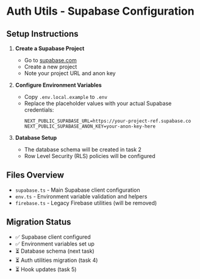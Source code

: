 # Auth Utils - Supabase Configuration

## Setup Instructions

1. **Create a Supabase Project**

   - Go to [supabase.com](https://supabase.com)
   - Create a new project
   - Note your project URL and anon key

2. **Configure Environment Variables**

   - Copy `.env.local.example` to `.env`
   - Replace the placeholder values with your actual Supabase credentials:
     ```
     NEXT_PUBLIC_SUPABASE_URL=https://your-project-ref.supabase.co
     NEXT_PUBLIC_SUPABASE_ANON_KEY=your-anon-key-here
     ```

3. **Database Setup**
   - The database schema will be created in task 2
   - Row Level Security (RLS) policies will be configured

## Files Overview

- `supabase.ts` - Main Supabase client configuration
- `env.ts` - Environment variable validation and helpers
- `firebase.ts` - Legacy Firebase utilities (will be removed)

## Migration Status

- ✅ Supabase client configured
- ✅ Environment variables set up
- ⏳ Database schema (next task)
- ⏳ Auth utilities migration (task 4)
- ⏳ Hook updates (task 5)
